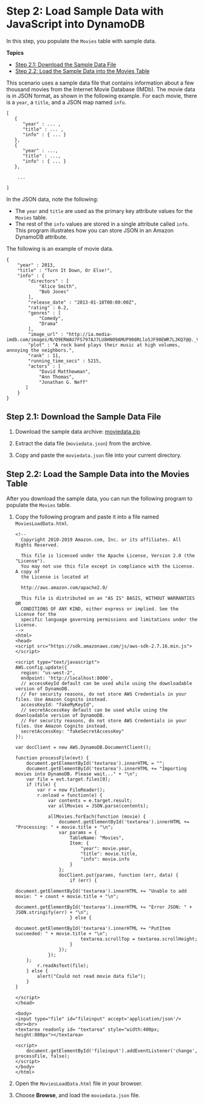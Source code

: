 # Step 2: Load Sample Data with JavaScript into DynamoDB<a name="GettingStarted.Js.02"></a>

In this step, you populate the `Movies` table with sample data\.

**Topics**
+ [Step 2\.1: Download the Sample Data File](#GettingStarted.Js.02.01)
+ [Step 2\.2: Load the Sample Data into the Movies Table](#GettingStarted.Js.02.02)

This scenario uses a sample data file that contains information about a few thousand movies from the Internet Movie Database \(IMDb\)\. The movie data is in JSON format, as shown in the following example\. For each movie, there is a `year`, a `title`, and a JSON map named `info`\. 

```
[
   {
      "year" : ... ,
      "title" : ... ,
      "info" : { ... }
   },
   {
      "year" : ...,
      "title" : ...,
      "info" : { ... }
   },

    ...

]
```

In the JSON data, note the following:
+ The `year` and `title` are used as the primary key attribute values for the `Movies` table\.
+ The rest of the `info` values are stored in a single attribute called `info`\. This program illustrates how you can store JSON in an Amazon DynamoDB attribute\.

 The following is an example of movie data\.

```
{
    "year" : 2013,
    "title" : "Turn It Down, Or Else!",
    "info" : {
        "directors" : [
            "Alice Smith",
            "Bob Jones"
        ],
        "release_date" : "2013-01-18T00:00:00Z",
        "rating" : 6.2,
        "genres" : [
            "Comedy",
            "Drama"
        ],
        "image_url" : "http://ia.media-imdb.com/images/N/O9ERWAU7FS797AJ7LU8HN09AMUP908RLlo5JF90EWR7LJKQ7@@._V1_SX400_.jpg",
        "plot" : "A rock band plays their music at high volumes, annoying the neighbors.",
        "rank" : 11,
        "running_time_secs" : 5215,
        "actors" : [
            "David Matthewman",
            "Ann Thomas",
            "Jonathan G. Neff"
       ]
    }
}
```

## Step 2\.1: Download the Sample Data File<a name="GettingStarted.Js.02.01"></a>

1. Download the sample data archive: [moviedata\.zip](samples/moviedata.zip)

1. Extract the data file \(`moviedata.json`\) from the archive\.

1. Copy and paste the `moviedata.json` file into your current directory\.

## Step 2\.2: Load the Sample Data into the Movies Table<a name="GettingStarted.Js.02.02"></a>

After you download the sample data, you can run the following program to populate the `Movies` table\.

1. Copy the following program and paste it into a file named `MoviesLoadData.html`\.

   ```
   <!-- 
     Copyright 2010-2019 Amazon.com, Inc. or its affiliates. All Rights Reserved.
    
     This file is licensed under the Apache License, Version 2.0 (the "License").
     You may not use this file except in compliance with the License. A copy of
     the License is located at
    
     http://aws.amazon.com/apache2.0/
    
     This file is distributed on an "AS IS" BASIS, WITHOUT WARRANTIES OR
     CONDITIONS OF ANY KIND, either express or implied. See the License for the
     specific language governing permissions and limitations under the License.
   -->
   <html>
   <head>
   <script src="https://sdk.amazonaws.com/js/aws-sdk-2.7.16.min.js"></script>
   
   <script type="text/javascript">
   AWS.config.update({
     region: "us-west-2",
     endpoint: 'http://localhost:8000',
     // accessKeyId default can be used while using the downloadable version of DynamoDB. 
     // For security reasons, do not store AWS Credentials in your files. Use Amazon Cognito instead.
     accessKeyId: "fakeMyKeyId",
     // secretAccessKey default can be used while using the downloadable version of DynamoDB. 
     // For security reasons, do not store AWS Credentials in your files. Use Amazon Cognito instead.
     secretAccessKey: "fakeSecretAccessKey"
   });
   
   var docClient = new AWS.DynamoDB.DocumentClient();
   
   function processFile(evt) {
       document.getElementById('textarea').innerHTML = "";
       document.getElementById('textarea').innerHTML += "Importing movies into DynamoDB. Please wait..." + "\n";
       var file = evt.target.files[0];
       if (file) {
           var r = new FileReader();
           r.onload = function(e) {
               var contents = e.target.result;
               var allMovies = JSON.parse(contents);
   
               allMovies.forEach(function (movie) {
                   document.getElementById('textarea').innerHTML += "Processing: " + movie.title + "\n";
                   var params = {
                       TableName: "Movies",
                       Item: {
                           "year": movie.year,
                           "title": movie.title,
                           "info": movie.info
                       }
                   };
                   docClient.put(params, function (err, data) {
                       if (err) {
                           document.getElementById('textarea').innerHTML += "Unable to add movie: " + count + movie.title + "\n";
                           document.getElementById('textarea').innerHTML += "Error JSON: " + JSON.stringify(err) + "\n";
                       } else {
                           document.getElementById('textarea').innerHTML += "PutItem succeeded: " + movie.title + "\n";
                           textarea.scrollTop = textarea.scrollHeight;
                       }
                   });
               });
       };
           r.readAsText(file);
       } else {
           alert("Could not read movie data file");
       }
   }
   
   </script>
   </head>
   
   <body>
   <input type="file" id="fileinput" accept='application/json'/>
   <br><br>
   <textarea readonly id= "textarea" style="width:400px; height:800px"></textarea>
   
   <script>
       document.getElementById('fileinput').addEventListener('change', processFile, false);
   </script>
   </body>
   </html>
   ```

1. Open the `MoviesLoadData.html` file in your browser\.

1. Choose **Browse**, and load the `moviedata.json` file\.